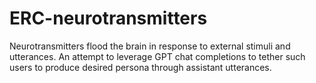 # ERC-neurotransmitters
Neurotransmitters flood the brain in response to external stimuli and utterances. An attempt to leverage GPT chat completions to tether such users to produce desired persona through assistant utterances.
